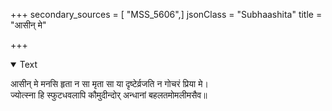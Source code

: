 +++
secondary_sources = [ "MSS_5606",]
jsonClass = "Subhaashita"
title = "आसीन् मे"

+++

<details open><summary>Text</summary>

आसीन् मे मनसि हृता न सा मृता सा या दृष्टेर्व्रजति न गोचरं प्रिया मे।  
ज्योत्स्ना हि स्फुटधवलापि कौमुदीन्दोर् अन्धानां बहलतमोमलीमसैव॥
</details>
